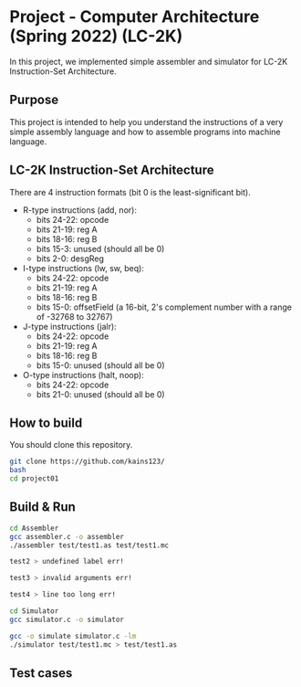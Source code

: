 # Project - Computer Architecture (Spring 2022) (LC-2K)

In this project, we implemented simple assembler and simulator for LC-2K Instruction-Set Architecture.

## Purpose

This project is intended to help you understand the instructions of a very
simple assembly language and how to assemble programs into machine language.

## LC-2K Instruction-Set Architecture

There are 4 instruction formats (bit 0 is the least-significant bit).

- R-type instructions (add, nor):
  - bits 24-22: opcode
  - bits 21-19: reg A
  - bits 18-16: reg B
  - bits 15-3: unused (should all be 0)
  - bits 2-0: desgReg
- I-type instructions (lw, sw, beq):
  - bits 24-22: opcode
  - bits 21-19: reg A
  - bits 18-16: reg B
  - bits 15-0: offsetField (a 16-bit, 2's complement number with a range of -32768 to 32767)
- J-type instructions (jalr):
  - bits 24-22: opcode
  - bits 21-19: reg A
  - bits 18-16: reg B
  - bits 15-0: unused (should all be 0)
- O-type instructions (halt, noop):
  - bits 24-22: opcode
  - bits 21-0: unused (should all be 0)

## How to build

You should clone this repository.

```bash
git clone https://github.com/kains123/
bash
cd project01
```

## Build & Run

```bash
cd Assembler
gcc assembler.c -o assembler
./assembler test/test1.as test/test1.mc

test2 > undefined label err!

test3 > invalid arguments err!

test4 > line too long err!

```

```bash
cd Simulator
gcc simulator.c -o simulator

gcc -o simulate simulator.c -lm
./simulator test/test1.mc > test/test1.as
```

## Test cases
